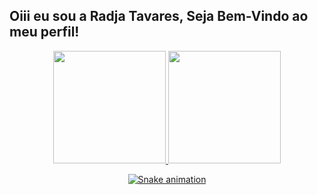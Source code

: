 ## Oiii eu sou a Radja Tavares, Seja Bem-Vindo ao meu perfil!
<div align="center">
  <a href="https://github.com/Radjavt">
  <img height="180em" src="https://github-readme-stats.vercel.app/api?username=Radjavt&show_icons=true&theme=dracula&include_all_commits=true&count_private=true"/>
  <img height="180em" src="https://github-readme-stats.vercel.app/api/top-langs/?username=Radjavt&layout=compact&langs_count=7&theme=dracula"/>
  
  ![Snake animation](https://github.com/Radjavt/Radjavt/blob/output/github-contribution-grid-snake.svg)
</div>
  
  ##
  
    

